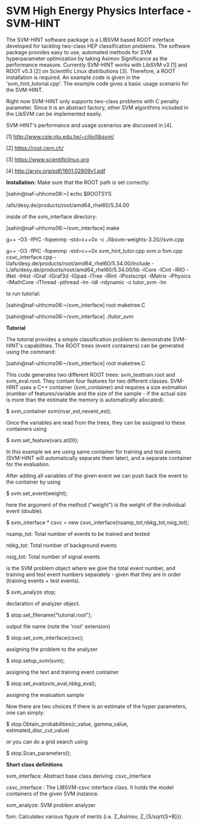 SVM High Energy Physics Interface - SVM-HINT
============================================

The SVM-HINT software package is a LIBSVM based ROOT interface developed for tackling two-class HEP classification problems. The software package provides easy to use, automated methods for SVM hyperparameter optimization by taking Asimov Significance as the performance measure.
Currently SVM-HINT works with LibSVM v3 [1] and ROOT v5.3 [2] on Scientific Linux distributions [3]. 
Therefore, a ROOT installation is required.
An example code is given in the 'svm_hint_tutorial.cpp'. The example code gives a basic usage scenario for the SVM-HINT.

Right now SVM-HINT only supports two-class problems with C penalty parameter. Since it is an abstract factory, other SVM algorithms included in the LibSVM can be implemented easily. 

SVM-HINT's performance and usage scenarios are discussed in [4].

[1] http://www.csie.ntu.edu.tw/~cjlin/libsvm/

[2] https://root.cern.ch/

[3] https://www.scientificlinux.org

[4] http://arxiv.org/pdf/1601.02809v1.pdf

**Installation:**
Make sure that the ROOT path is set correctly:

[sahin@naf-uhhcms06:~] echo $ROOTSYS

/afs/desy.de/products/root/amd64_rhel60/5.34.00

inside of the svm_interface directory: 

[sahin@naf-uhhcms06:~/svm_interface] make

g++ -O3 -fPIC -fopenmp -std=c++0x  -c   ./libsvm-weights-3.20//svm.cpp

g++ -O3 -fPIC -fopenmp -std=c++0x  svm_hint_tutor.cpp svm.o fom.cpp csvc_interface.cpp -I/afs/desy.de/products/root/amd64_rhel60/5.34.00/include -L/afs/desy.de/products/root/amd64_rhel60/5.34.00/lib -lCore -lCint -lRIO -lNet -lHist -lGraf -lGraf3d -lGpad -lTree -lRint -lPostscript -lMatrix -lPhysics -lMathCore -lThread -pthread -lm -ldl -rdynamic  -o tutor_svm -lm 

to run tutorial:

[sahin@naf-uhhcms06:~/svm_interface] root maketree.C

[sahin@naf-uhhcms06:~/svm_interface] ./tutor_svm


**Tutorial**

The tutorial provides a simple classification problem to demonstrate
SVM-HINT's capabilities. The ROOT trees (event containers) can be
generated using the command: 

[sahin@naf-uhhcms06:~/svm_interface] root maketree.C

This code generates two different ROOT trees: svm_testtrain.root and
svm_eval.root. They contain four features for two different classes. 
SVM-HINT uses a C++ container (svm_container) and requires a size
estimation (number of features/variable and the size of the sample -
if the actual size is more than the estimate the memory is automatically allocated).

$ svm_container svm(nvar_est,nevent_est);

Once the variables are read from the trees, they can be assigned to
these containers using 

$ svm.set_feature(vars.at(0));

In this example we are using same container for training and test events (SVM-HINT will automatically separate them later), and a
separate container for the evaluation.

After adding all variables of the given event we can push back the
event to the container by using

$ svm.set_event(weight);

here the argument of the method ("weight") is the weight of the
individual event (double).

$  svm_interface * csvc = new csvc_interface(nsamp_tot,nbkg_tot,nsig_tot);

nsamp_tot: Total number of events to be trained and tested

nbkg_tot: Total number of background events

nsig_tot: Total number of signal events

is the SVM problem object where we give the total event number, and
training and test event numbers separately - given that they are in
order (training events + test events).

$ svm_analyze stop;

declaration of analyzer object.

$ stop.set_filename("tutorial.root");

output file name (note the 'root' extension)
 
$ stop.set_svm_interface(csvc);

assigning the problem to the analyzer 

$ stop.setup_svm(svm);

assigning the text and training event container
 
$ stop.set_eval(svm_eval,nbkg_eval);

assigning the evaluation sample

Now there are two choices if there is an estimate of the hyper
parameters, one can simply:

$ stop.Obtain_probabilities(c_value, gamma_value, estimated_disc_cut_value)

or you can do a grid search using

$ stop.Scan_parameters();


 **Short class definitions**

svm_interface: 
Abstract base class deriving: csvc_interface 

csvc_interface : 
The LIBSVM-csvc interface class. It holds the model containers of the given SVM instance. 

svm_analyze:
SVM problem analyzer

fom:
Calculates various figure of merits (i.e. Z_Asimov, Z_{S/sqrt{S+B}}).
